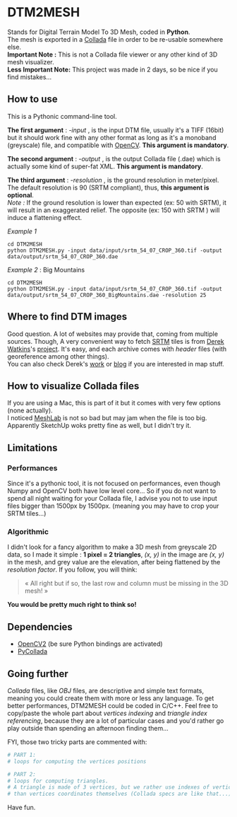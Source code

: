 # DTM2MESH
Stands for Digital Terrain Model To 3D Mesh, coded in **Python**.  
The mesh is exported in a [Collada](https://de.wikipedia.org/wiki/Collada_(Speicherformat)) file in order to be re-usable somewhere else.  
**Important Note :** This is not a Collada file viewer or any other kind of 3D mesh visualizer.  
**Less Important Note:** This project was made in 2 days, so be nice if you find mistakes...

## How to use

This is a Pythonic command-line tool.  

**The first argument** : *-input* , is the input DTM file, usually it's a TIFF (16bit) but it should work fine with any other format as long as it's a monoband (greyscale) file, and compatible with [OpenCV](https://github.com/Itseez/opencv). **This argument is mandatory**.  

**The second argument** : *-output* , is the output Collada file (.dae) which is actually some kind of super-fat XML. **This argument is mandatory**.  

**The third argument** : *-resolution* , is the ground resolution in meter/pixel. The default resolution is 90 (SRTM compliant), thus, **this argument is optional**.   
*Note :* If the ground resolution is lower than expected (ex: 50 with SRTM), it will result in an exaggerated relief. The opposite (ex: 150 with SRTM ) will induce a flattening effect.

*Example 1*

```shell
cd DTM2MESH
python DTM2MESH.py -input data/input/srtm_54_07_CROP_360.tif -output data/output/srtm_54_07_CROP_360.dae
```

*Example 2* : Big Mountains

```shell
cd DTM2MESH
python DTM2MESH.py -input data/input/srtm_54_07_CROP_360.tif -output data/output/srtm_54_07_CROP_360_BigMountains.dae -resolution 25
```

## Where to find DTM images

Good question. A lot of websites may provide that, coming from multiple sources. Though, A very convenient way to fetch [SRTM](https://en.wikipedia.org/wiki/Shuttle_Radar_Topography_Mission) tiles is from [Derek Watkins](https://twitter.com/dwtkns)'s [project](http://dwtkns.com/srtm). It's easy, and each archive comes with *header* files (with georeference among other things).  
You can also check Derek's [work](http://dwtkns.com/portfolio/) or [blog](http://blog.dwtkns.com/) if you are interested in map stuff.


## How to visualize Collada files

If you are using a Mac, this is part of it but it comes with very few options (none actually).  
I noticed [MeshLab](http://meshlab.sourceforge.net/) is not so bad but may jam when the file is too big.  
Apparently SketchUp woks pretty fine as well, but I didn't try it.

## Limitations

### Performances
Since it's a pythonic tool, it is not focused on performances, even though Numpy and OpenCV both have low level core... So if you do not want to spend all night waiting for your Collada file, I advise you not to use input files bigger than 1500px by 1500px. (meaning you may have to crop your SRTM tiles...) 

### Algorithmic
I didn't look for a fancy algorithm to make a 3D mesh from greyscale 2D data, so I made it simple : **1 pixel =  2 triangles**, *(x, y)* in the image are *(x, y)* in the mesh, and grey value are the elevation, after being flattened by the *resolution factor*. If you follow, you will think: 

> « All right but if so, the last row and column must be missing in the 3D mesh! »  

**You would be pretty much right to think so!**



## Dependencies

- [OpenCV2](https://github.com/Itseez/opencv) (be sure Python bindings are activated)
- [PyCollada](https://github.com/pycollada/pycollada)


## Going further
*Collada* files, like *OBJ* files, are descriptive and simple text formats, meaning you could create them with more or less any language. To get better performances, DTM2MESH could be coded in C/C++.  Feel free to copy/paste the whole part about *vertices indexing* and *triangle index referencing*, because they are a lot of particular cases and you'd rather go play outside than spending an afternoon finding them...  

FYI, those two tricky parts are commented with:

```python
# PART 1:
# loops for computing the vertices positions
```

```python
# PART 2:
# loops for computing triangles.
# A triangle is made of 3 vertices, but we rather use indexes of vertices
# than vertices coordinates themselves (Collada specs are like that...)
```

Have fun.

